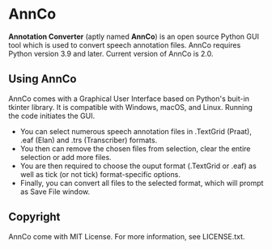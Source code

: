 # AnnCo
**Annotation Converter** (aptly named **AnnCo**) is an open source Python GUI tool which is used to convert speech annotation files. AnnCo requires Python version 3.9 and later. Current version of AnnCo is 2.0.

## Using AnnCo
AnnCo comes with a Graphical User Interface based on Python's buit-in tkinter library. It is compatible with Windows, macOS, and Linux. Running the code initiates the GUI.
- You can select numerous speech annotation files in .TextGrid (Praat), .eaf (Elan) and .trs (Transcriber) formats.
- You then can remove the chosen files from selection, clear the entire selection or add more files.
- You are then required to choose the ouput format (.TextGrid or .eaf) as well as tick (or not tick) format-specific options.
- Finally, you can convert all files to the selected format, which will prompt as Save File window.

## Copyright
AnnCo come with MIT License. For more information, see LICENSE.txt.
